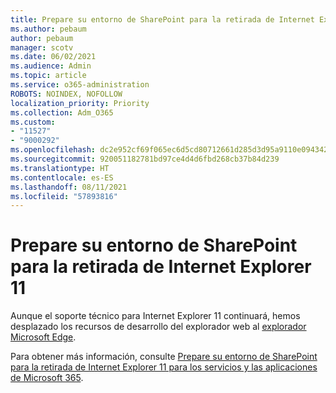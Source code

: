 ```yaml
---
title: Prepare su entorno de SharePoint para la retirada de Internet Explorer 11
ms.author: pebaum
author: pebaum
manager: scotv
ms.date: 06/02/2021
ms.audience: Admin
ms.topic: article
ms.service: o365-administration
ROBOTS: NOINDEX, NOFOLLOW
localization_priority: Priority
ms.collection: Adm_O365
ms.custom:
- "11527"
- "9000292"
ms.openlocfilehash: dc2e952cf69f065ec6d5cd80712661d285d3d95a9110e09434239ed83fc43617
ms.sourcegitcommit: 920051182781bd97ce4d4d6fbd268cb37b84d239
ms.translationtype: HT
ms.contentlocale: es-ES
ms.lasthandoff: 08/11/2021
ms.locfileid: "57893816"
---
```

# <a name="prepare-your-sharepoint-environment-for-the-retirement-of-internet-explorer-11"></a>Prepare su entorno de SharePoint para la retirada de Internet Explorer 11

Aunque el soporte técnico para Internet Explorer 11 continuará, hemos desplazado los recursos de desarrollo del explorador web al [explorador Microsoft Edge](https://www.microsoft.com/edge/business). 

Para obtener más información, consulte [Prepare su entorno de SharePoint para la retirada de Internet Explorer 11 para los servicios y las aplicaciones de Microsoft 365](https://docs.microsoft.com/sharepoint/prepare-ie11).

